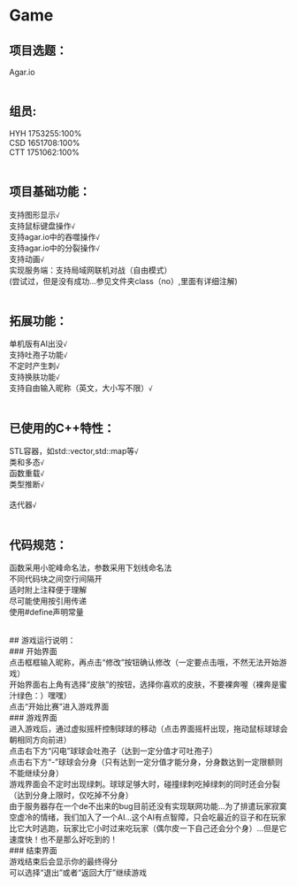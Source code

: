 # Game
## 项目选题：<br>
Agar.io<br>
<br>
## 组员:<br>
HYH 1753255:100%<br>
CSD 1651708:100%<br>
CTT 1751062:100%<br>
<br>
## 项目基础功能：<br>
支持图形显示`√`<br>
支持鼠标键盘操作`√`<br>
支持agar.io中的吞噬操作`√`<br>
支持agar.io中的分裂操作`√`<br>
支持动画`√`<br>
实现服务端：支持局域网联机对战（自由模式）<br>
(尝试过，但是没有成功...参见文件夹class（no）,里面有详细注解)<br>
<br>
## 拓展功能：<br>
单机版有AI出没`√`<br>
支持吐孢子功能`√`<br>
不定时产生刺`√`<br>
支持换肤功能`√`<br>
支持自由输入昵称（英文，大小写不限）`√`<br>
<br>
## 已使用的C++特性：<br>
STL容器，如std::vector,std::map等`√`<br>
类和多态`√`<br>
函数重载`√`<br>
类型推断`√`<br><br>
迭代器`√`<br>
<br>
## 代码规范：<br>
函数采用小驼峰命名法，参数采用下划线命名法<br>
不同代码块之间空行间隔开<br>
适时附上注释便于理解<br>
尽可能使用按引用传递<br>
使用#define声明常量<br>

<br>
## 游戏运行说明：<br>
### 开始界面  <br> 
点击框框输入昵称，再点击“修改”按钮确认修改（一定要点击哦，不然无法开始游戏）<br>
开始界面右上角有选择“皮肤”的按钮，选择你喜欢的皮肤，不要裸奔喔（裸奔是蜜汁绿色：）嘿嘿）<br>
点击“开始比赛”进入游戏界面<br>
### 游戏界面<br>
进入游戏后，通过虚拟摇杆控制球球的移动（点击界面摇杆出现，拖动鼠标球球会朝相同方向前进）<br>
点击右下方“闪电”球球会吐孢子（达到一定分值才可吐孢子）<br>
点击右下方“-”球球会分身（只有达到一定分值才能分身，分身数达到一定限额则不能继续分身）<br>
游戏界面会不定时出现绿刺。球球足够大时，碰撞绿刺吃掉绿刺的同时还会分裂（达到分身上限时，仅吃掉不分身）<br>
由于服务器存在一个de不出来的bug目前还没有实现联网功能...为了排遣玩家寂寞空虚冷的情绪，我们加入了一个AI...这个AI有点智障，只会吃最近的豆子和在玩家比它大时逃跑，玩家比它小时过来吃玩家（偶尔皮一下自己还会分个身）...但是它速度快！也不是那么好吃到的！ <br>
### 结束界面<br>      
游戏结束后会显示你的最终得分<br>
可以选择“退出”或者“返回大厅”继续游戏<br>
 

   


